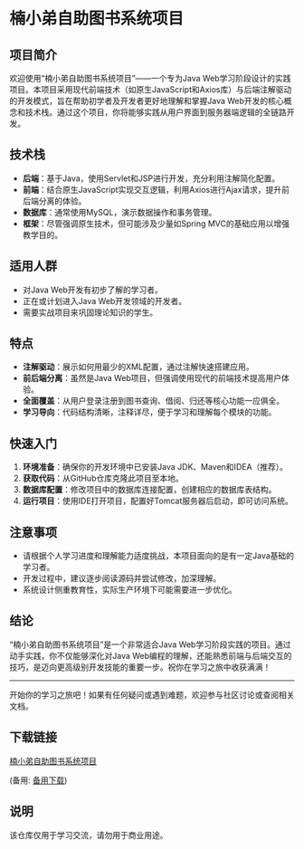 # 楠小弟自助图书系统项目

## 项目简介

欢迎使用“楠小弟自助图书系统项目”——一个专为Java Web学习阶段设计的实践项目。本项目采用现代前端技术（如原生JavaScript和Axios库）与后端注解驱动的开发模式，旨在帮助初学者及开发者更好地理解和掌握Java Web开发的核心概念和技术栈。通过这个项目，你将能够实践从用户界面到服务器端逻辑的全链路开发。

## 技术栈

- **后端**：基于Java，使用Servlet和JSP进行开发，充分利用注解简化配置。
- **前端**：结合原生JavaScript实现交互逻辑，利用Axios进行Ajax请求，提升前后端分离的体验。
- **数据库**：通常使用MySQL，演示数据操作和事务管理。
- **框架**：尽管强调原生技术，但可能涉及少量如Spring MVC的基础应用以增强教学目的。

## 适用人群

- 对Java Web开发有初步了解的学习者。
- 正在或计划进入Java Web开发领域的开发者。
- 需要实战项目来巩固理论知识的学生。

## 特点

- **注解驱动**：展示如何用最少的XML配置，通过注解快速搭建应用。
- **前后端分离**：虽然是Java Web项目，但强调使用现代的前端技术提高用户体验。
- **全面覆盖**：从用户登录注册到图书查询、借阅、归还等核心功能一应俱全。
- **学习导向**：代码结构清晰，注释详尽，便于学习和理解每个模块的功能。

## 快速入门

1. **环境准备**：确保你的开发环境中已安装Java JDK、Maven和IDEA（推荐）。
2. **获取代码**：从GitHub仓库克隆此项目至本地。
3. **数据库配置**：修改项目中的数据库连接配置，创建相应的数据库表结构。
4. **运行项目**：使用IDE打开项目，配置好Tomcat服务器后启动，即可访问系统。

## 注意事项

- 请根据个人学习进度和理解能力适度挑战，本项目面向的是有一定Java基础的学习者。
- 开发过程中，建议逐步阅读源码并尝试修改，加深理解。
- 系统设计侧重教育性，实际生产环境下可能需要进一步优化。

## 结论

“楠小弟自助图书系统项目”是一个非常适合Java Web学习阶段实践的项目。通过动手实践，你不仅能够深化对Java Web编程的理解，还能熟悉前端与后端交互的技巧，是迈向更高级别开发技能的重要一步。祝你在学习之旅中收获满满！

---

开始你的学习之旅吧！如果有任何疑问或遇到难题，欢迎参与社区讨论或查阅相关文档。

## 下载链接
[楠小弟自助图书系统项目](https://pan.quark.cn/s/682c7e3d1b58) 

(备用: [备用下载](https://pan.baidu.com/s/19ehU1FHSCrd5cYkmmutw4Q?pwd=1234))

## 说明

该仓库仅用于学习交流，请勿用于商业用途。
